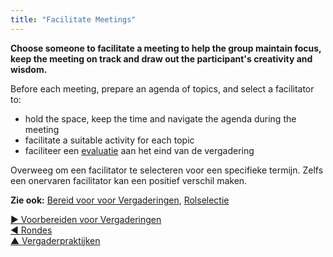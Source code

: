 ```yaml
---
title: "Facilitate Meetings"
---
```



**Choose someone to facilitate a meeting to help the group maintain focus, keep the meeting on track and draw out the participant's creativity and wisdom.**

Before each meeting, prepare an agenda of topics, and select a facilitator to:

- hold the space, keep the time and navigate the agenda during the meeting
- facilitate a suitable activity for each topic
- faciliteer een [evaluatie](evaluate-meetings.html) aan het eind van de vergadering

Overweeg om een facilitator te selecteren voor een specifieke termijn. Zelfs een onervaren facilitator kan een positief verschil maken.

**Zie ook:** [Bereid voor voor Vergaderingen](prepare-for-meetings.html), [Rolselectie](role-selection.html)

[&#9654; Voorbereiden voor Vergaderingen](prepare-for-meetings.html)<br/>[&#9664; Rondes](rounds.html)<br/>[&#9650; Vergaderpraktijken](meeting-practices.html)

